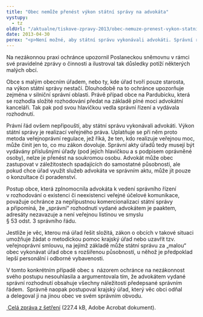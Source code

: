 ```yaml
---
title: "Obec nemůže přenést výkon státní správy na advokáta"
vystupy:
  - tz
oldUrl: "/aktualne/tiskove-zpravy-2013/obec-nemuze-prenest-vykon-statni-spravy-na-advokata"
date: 2013-04-30
perex: "<p>Není možné, aby státní správu vykonávali advokáti. Správní rozhodnutí a další správní akty musí být vždy vydávány příslušnými úřady. Pokud úřad potřebuje v rámci přípravy služeb advokáta, musí se jednat pouze o právní poradenství. Listina vydaná advokátní kanceláří, i když je vydávána za správní rozhodnutí úřadu, není veřejnou listinou ve smyslu správního řádu a adresáty nezavazuje.</p>"
---
```


<!-- imported from the old website -->

<p>Na nezákonnou praxi ochránce upozornil Poslaneckou sněmovnu v rámci své pravidelné zprávy o činnosti a ilustroval tak důsledky potíží některých malých obcí. </p><p>Obce s malým obecním úřadem, nebo ty, kde úřad tvoří pouze starosta, na výkon státní správy nestačí. Dlouhodobě na to ochránce upozorňuje zejména v silniční správní oblasti. Právě případ obce na Pardubicku, která se rozhodla složité rozhodování předat na základě plné moci advokátní kanceláři. Tak pak pod svou hlavičkou vedla správní řízení a vydávala rozhodnutí.</p><p>Právní řád ovšem nepřipouští, aby státní správu vykonávali advokáti. Výkon státní správy je realizací veřejného práva. Uplatňuje se při něm proto metoda veřejnoprávní regulace, jež říká, že ten, kdo realizuje veřejnou moc, může činit jen to, co mu zákon dovoluje. Správní akty úřadů tedy musejí být vydávány příslušnými úřady (pod jejich hlavičkou a s podpisem oprávněné osoby), nelze je přenést na soukromou osobu. Advokát může obec zastupovat v záležitostech spadajících do samostatné působnosti, ale pokud chce úřad využít služeb advokáta ve správním aktu, může jít pouze o konzultace či poradenství. </p><p>Postup obce, která zplnomocnila advokáta k vedení správního řízení v rozhodování o existenci či neexistenci veřejné účelové komunikace, považuje ochránce za nepřípustnou komercionalizaci státní správy a připomíná, že „správní“ rozhodnutí vydané advokátem je paaktem, adresáty nezavazuje a není veřejnou listinou ve smyslu § 53 odst. 3 správního řádu.  </p><p>Jestliže je věc, kterou má úřad řešit složitá, zákon o obcích v takové situaci umožňuje žádat o metodickou pomoc krajský úřad nebo uzavřít tzv. veřejnoprávní smlouvu, na jejímž základě může státní správu za „malou“ obec vykonávat úřad obce s rozšířenou působností, u něhož je předpoklad lepší personální i odborné vybavenosti. </p><p>V tomto konkrétním případě obec s  názorem ochránce na nezákonnost svého postupu nesouhlasila a argumentovala tím, že advokátem vydané správní rozhodnutí obsahuje všechny náležitosti předepsané správním řádem.  Správně naopak postupoval krajský úřad, který věc obci odňal a delegoval ji na jinou obec ve svém správním obvodu.</p><p><a title="Otevření do nového okna" href="/uploads-import/STANOVISKA/Spravni_rizeni/3302-12-OZ-ZZ.pdf" target="_blank"> Celá zpráva z šetření</a> (227.4 kB, Adobe Acrobat dokument).</p>
